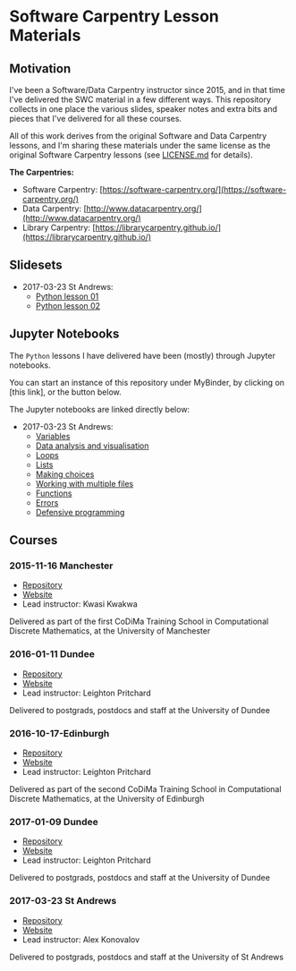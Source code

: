 # Software Carpentry Lesson Materials

## Motivation
I've been a Software/Data Carpentry instructor since 2015, and in that time I've delivered the SWC material in a few different ways. This repository collects in one place the various slides, speaker notes and extra bits and pieces that I've delivered for all these courses.

All of this work derives from the original Software and Data Carpentry lessons, and I'm sharing these materials under the same license as the original Software Carpentry lessons (see [LICENSE.md](LICENSE.md) for details).

**The Carpentries:**

* Software Carpentry: [https://software-carpentry.org/](https://software-carpentry.org/)
* Data Carpentry: [http://www.datacarpentry.org/](http://www.datacarpentry.org/)
* Library Carpentry: [https://librarycarpentry.github.io/](https://librarycarpentry.github.io/)

## Slidesets

* 2017-03-23 St Andrews:
  * [Python lesson 01](./python/2017-03-23-standrews/python-01/slides.html)
  * [Python lesson 02](./python/2017-03-23-standrews/python-02/slides.html)

## Jupyter Notebooks

The `Python` lessons I have delivered have been (mostly) through Jupyter notebooks.

You can start an instance of this repository under MyBinder, by clicking on [this link], or the button below.


The Jupyter notebooks are linked directly below:

* 2017-03-23 St Andrews:
  * [Variables](./python/2017-03-23-standrews/python-01/variables.ipynb)
  * [Data analysis and visualisation](./python/2017-03-23-standrews/python-01/analysis.ipynb)
  * [Loops](./python/2017-03-23-standrews/python-01/loops.ipynb)
  * [Lists](./python/2017-03-23-standrews/python-01/lists.ipynb)
  * [Making choices](./python/2017-03-23-standrews/python-01/choices.ipynb)
  * [Working with multiple files](./python/2017-03-23-standrews/python-01/multiple.ipynb)
  * [Functions](./python/2017-03-23-standrews/python-02/functions.ipynb)
  * [Errors](./python/2017-03-23-standrews/python-02/errors.ipynb)
  * [Defensive programming](./python/2017-03-23-standrews/python-02/defensive.ipynb)  

## Courses

### 2015-11-16 Manchester

* [Repository](https://github.com/kkwakwa/2015-11-16-manchester-codima)
* [Website](http://kkwakwa.github.io/2015-11-16-manchester-codima/)
* Lead instructor: Kwasi Kwakwa

Delivered as part of the first CoDiMa Training School in Computational Discrete Mathematics, at the University of Manchester

### 2016-01-11 Dundee

* [Repository](https://github.com/widdowquinn/2016-01-11-dundee)
* [Website](http://widdowquinn.github.io/2016-01-11-dundee/)
* Lead instructor: Leighton Pritchard

Delivered to postgrads, postdocs and staff at the University of Dundee

### 2016-10-17-Edinburgh 

* [Repository](https://github.com/widdowquinn/2016-10-17-edinburgh)
* [Website](https://widdowquinn.github.io/2016-10-17-edinburgh/)
* Lead instructor: Leighton Pritchard

Delivered as part of the second CoDiMa Training School in Computational Discrete Mathematics, at the University of Edinburgh

### 2017-01-09 Dundee

* [Repository](https://github.com/widdowquinn/2017-01-09-dundee)
* [Website](https://widdowquinn.github.io/2017-01-09-dundee/)
* Lead instructor: Leighton Pritchard

Delivered to postgrads, postdocs and staff at the University of Dundee

### 2017-03-23 St Andrews

* [Repository](https://github.com/alex-konovalov/2017-03-23-standrews)
* [Website](https://alex-konovalov.github.io/2017-03-23-standrews/)
* Lead instructor: Alex Konovalov

Delivered to postgrads, postdocs and staff at the University of St Andrews

